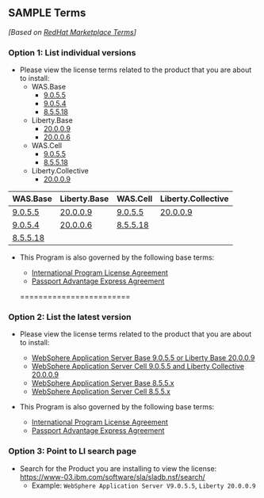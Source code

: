## SAMPLE Terms

*[Based on [RedHat Marketplace Terms](https://marketplace.redhat.com/en-us/commerce/terms?offeringId=13e122ce06ac87807c6d2745fd461fe4)]*



### Option 1: List individual versions

- Please view the license terms related to the product that you are about to install:
  - WAS.Base
    - [9.0.5.5](https://www-03.ibm.com/software/sla/sladb.nsf/displaylis/71EAEEBBE696D8E6852585D8005CF4D9?OpenDocument)
    - [9.0.5.4](https://www-03.ibm.com/software/sla/sladb.nsf/displaylis/CDCDA0B8E2DFCE1C852585850014C6F7?OpenDocument)
    - [8.5.5.18](https://www-03.ibm.com/software/sla/sladb.nsf/displaylis/7E108C8407C5E3D2852585F1000CC762?OpenDocument)
  - Liberty.Base
    - [20.0.0.9](https://www-03.ibm.com/software/sla/sladb.nsf/displaylis/71EAEEBBE696D8E6852585D8005CF4D9?OpenDocument)
    - [20.0.0.6](https://www-03.ibm.com/software/sla/sladb.nsf/displaylis/CDCDA0B8E2DFCE1C852585850014C6F7?OpenDocument)
  - WAS.Cell
    - [9.0.5.5](https://www-03.ibm.com/software/sla/sladb.nsf/displaylis/3D95A7D02B4857DE852585D8005CE973?OpenDocument)  
    - [8.5.5.18](https://www-03.ibm.com/software/sla/sladb.nsf/displaylis/1BFA067D857ACEF8852585F1000CC10C?OpenDocument)
  - Liberty.Collective
    - [20.0.0.9](https://www-03.ibm.com/software/sla/sladb.nsf/displaylis/3D95A7D02B4857DE852585D8005CE973?OpenDocument)

|WAS.Base|Liberty.Base|WAS.Cell|Liberty.Collective|
|-|-|-|-|
|[9.0.5.5](https://www-03.ibm.com/software/sla/sladb.nsf/displaylis/71EAEEBBE696D8E6852585D8005CF4D9?OpenDocument)|[20.0.0.9](https://www-03.ibm.com/software/sla/sladb.nsf/displaylis/71EAEEBBE696D8E6852585D8005CF4D9?OpenDocument)|[9.0.5.5](https://www-03.ibm.com/software/sla/sladb.nsf/displaylis/3D95A7D02B4857DE852585D8005CE973?OpenDocument) |[20.0.0.9](https://www-03.ibm.com/software/sla/sladb.nsf/displaylis/3D95A7D02B4857DE852585D8005CE973?OpenDocument)
|[9.0.5.4](https://www-03.ibm.com/software/sla/sladb.nsf/displaylis/CDCDA0B8E2DFCE1C852585850014C6F7?OpenDocument)|[20.0.0.6](https://www-03.ibm.com/software/sla/sladb.nsf/displaylis/CDCDA0B8E2DFCE1C852585850014C6F7?OpenDocument)| [8.5.5.18](https://www-03.ibm.com/software/sla/sladb.nsf/displaylis/7E108C8407C5E3D2852585F1000CC762?OpenDocument)|
|[8.5.5.18](https://www-03.ibm.com/software/sla/sladb.nsf/displaylis/1BFA067D857ACEF8852585F1000CC10C?OpenDocument)|||
    
- This Program is also governed by the following base terms:
  - [International Program License Agreement](https://www-03.ibm.com/software/sla/sladb.nsf/sla/bla/)
  - [Passport Advantage Express Agreement](https://www.ibm.com/software/passportadvantage/pae_agreements.html)
  
  
  
  ======================== 
  
  
### Option 2: List the latest version
- Please view the license terms related to the product that you are about to install:
  - [WebSphere Application Server Base 9.0.5.5 or Liberty Base 20.0.0.9](https://www-03.ibm.com/software/sla/sladb.nsf/displaylis/71EAEEBBE696D8E6852585D8005CF4D9?OpenDocument)
  - [WebSphere Application Server Cell 9.0.5.5  and Liberty Collective 20.0.0.9](https://www-03.ibm.com/software/sla/sladb.nsf/displaylis/3D95A7D02B4857DE852585D8005CE973?OpenDocument)
  - [WebSphere Application Server Base 8.5.5.x](https://www-03.ibm.com/software/sla/sladb.nsf/displaylis/7E108C8407C5E3D2852585F1000CC762?OpenDocument)
  - [WebSphere Application Server Cell 8.5.5.x](https://www-03.ibm.com/software/sla/sladb.nsf/displaylis/1BFA067D857ACEF8852585F1000CC10C?OpenDocument)

- This Program is also governed by the following base terms:
  - [International Program License Agreement](https://www-03.ibm.com/software/sla/sladb.nsf/sla/bla/)
  - [Passport Advantage Express Agreement](https://www.ibm.com/software/passportadvantage/pae_agreements.html)

### Option 3: Point to LI search page
- Search for the Product you are installing to view the license: https://www-03.ibm.com/software/sla/sladb.nsf/search/
  - Example: `WebSphere Application Server V9.0.5.5`, `Liberty 20.0.0.9`
